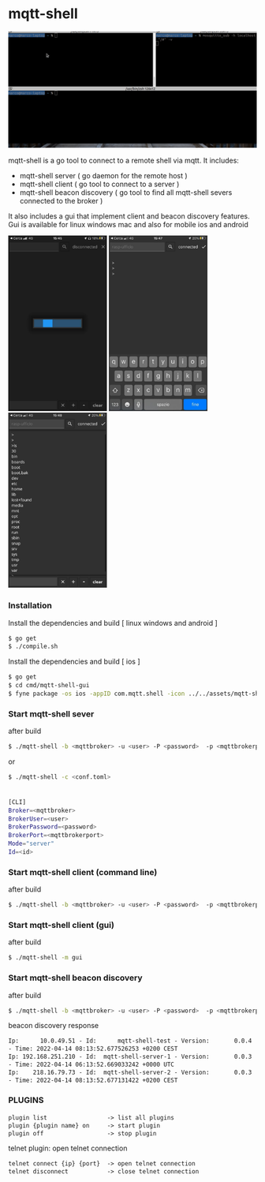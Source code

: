 # mqtt-shell
![Farmers Market Finder Demo](demo/demo.gif)

mqtt-shell is a go tool to connect to a remote shell via mqtt. It includes:

 - mqtt-shell server ( go daemon for the remote host )
 - mqtt-shell client ( go tool to connect to a server )
 - mqtt-shell beacon discovery ( go tool to find all mqtt-shell severs connected to the broker )

It also includes a gui that implement client and beacon discovery features.
Gui is available for linux windows mac and also for mobile ios and android

<img src="demo/ios-screen-wait.jpeg" alt="drawing" width="200"/>
<img src="demo/ios-screen-connection.jpeg" alt="drawing" width="200"/>
<img src="demo/ios-screen-command.jpeg" alt="drawing" width="200"/>

### Installation
Install the dependencies and build [ linux windows and android ]
```sh
$ go get
$ ./compile.sh
```
Install the dependencies and build [ ios ]
```sh
$ go get
$ cd cmd/mqtt-shell-gui
$ fyne package -os ios -appID com.mqtt.shell -icon ../../assets/mqtt-shell.png -name mqtt-shell
```

### Start mqtt-shell sever
after build

```sh
$ ./mqtt-shell -b <mqttbroker> -u <user> -P <password>  -p <mqttbrokerport> -m server -i <id>
```

or

```sh
$ ./mqtt-shell -c <conf.toml>


[CLI]
Broker=<mqttbroker>
BrokerUser=<user>
BrokerPassword=<password>
BrokerPort=<mqttbrokerport>
Mode="server"
Id=<id>
```

### Start mqtt-shell client (command line)
after build

```sh
$ ./mqtt-shell -b <mqttbroker> -u <user> -P <password>  -p <mqttbrokerport> -m client -i <serverid>
```

### Start mqtt-shell client (gui)
after build

```sh
$ ./mqtt-shell -m gui 
```

### Start mqtt-shell beacon discovery
after build

```sh
$ ./mqtt-shell -b <mqttbroker> -u <user> -P <password>  -p <mqttbrokerport> -m beacon
```

beacon discovery response

```
Ip:      10.0.49.51 - Id:      mqtt-shell-test - Version:       0.0.4 - Time: 2022-04-14 08:13:52.677526253 +0200 CEST 
Ip: 192.168.251.210 - Id:  mqtt-shell-server-1 - Version:       0.0.3 - Time: 2022-04-14 06:13:52.669033242 +0000 UTC 
Ip:    218.16.79.73 - Id:  mqtt-shell-server-2 - Version:       0.0.3 - Time: 2022-04-14 08:13:52.677131422 +0200 CEST 
```

### PLUGINS
```
plugin list                 -> list all plugins
plugin {plugin name} on     -> start plugin
plugin off                  -> stop plugin
```

telnet plugin: open telnet connection
```
telnet connect {ip} {port}  -> open telnet connection
telnet disconnect           -> close telnet connection
```